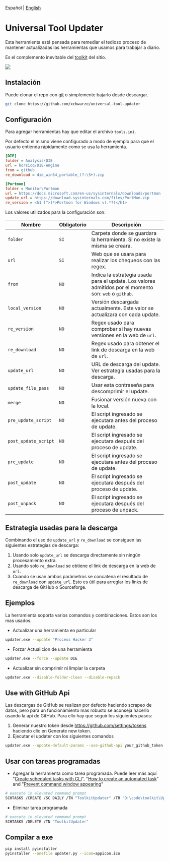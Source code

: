 Español | [English](README.md)

# Universal Tool Updater

Esta herramienta está pensada para remediar el tedioso proceso de mantener actualizadas las herramientas que usamos para trabajar a diario.

Es el complemento inevitable del [toolkit](https://github.com/indetectables-net/toolkit) del sitio.

![](assets/demo.gif)

## Instalación

Puede clonar el repo con [git](https://git-scm.com/download/win) o simplemente bajarlo desde descargar.

```bash
git clone https://github.com/xchwarze/universal-tool-updater
```

## Configuración

Para agregar herramientas hay que editar el archivo `tools.ini`.

Por defecto el mismo viene configurado a modo de ejemplo para que el usuario entienda rápidamente como se usa la herramienta.

```ini
[DIE]
folder = Analysis\DIE
url = horsicq/DIE-engine
from = github
re_download = die_win64_portable_(?:\S+).zip

[Portmon]
folder = Monitor\Portmon
url = https://docs.microsoft.com/en-us/sysinternals/downloads/portmon
update_url = https://download.sysinternals.com/files/PortMon.zip
re_version = <h1 [^>]*>Portmon for Windows v(.*?)</h1>
```

Los valores utilizados para la configuración son:

| Nombre               | Obligatorio | Descripción                                                                                            |
|----------------------|-------------|--------------------------------------------------------------------------------------------------------|
| `folder`             | `SI`        | Carpeta donde se guardara la herramienta. Si no existe la misma se creara.                             |
| `url`                | `SI`        | Web que se usara para realizar los chequeos con las regex.                                             |
| `from`               | `NO`        | Indica la estrategia usada para el update. Los valores admitidos por el momento son: `web` o `github`. |
| `local_version`      | `NO`        | Versión descargada actualmente. Este valor se actualizara con cada update.                             |
| `re_version`         | `NO`        | Regex usado para comprobar si hay nuevas versiones en la web de `url`.                                 |
| `re_download`        | `NO`        | Regex usado para obtener el link de descarga en la web de `url`.                                       |
| `update_url`         | `NO`        | URL de descarga del update. Ver estrategia usadas para la descarga.                                    |
| `update_file_pass`   | `NO`        | Usar esta contraseña para descomprimir el update.                                                      |
| `merge`              | `NO`        | Fusionar versión nueva con la local.                                                                   |
| `pre_update_script`  | `NO`        | El script ingresado se ejecutara antes del proceso de update.                                          |
| `post_update_script` | `NO`        | El script ingresado se ejecutara después del proceso de update.                                        |
| `pre_update`         | `NO`        | El script ingresado se ejecutara antes del proceso de update.                                          |
| `post_update`        | `NO`        | El script ingresado se ejecutara después del proceso de update.                                        |
| `post_unpack`        | `NO`        | El script ingresado se ejecutara después del proceso de unpack.                                        |

## Estrategia usadas para la descarga

Combinando el uso de `update_url` y `re_download` se consiguen las siguientes estrategias de descarga:

1. Usando solo `update_url` se descarga directamente sin ningún procesamiento extra.
2. Usando solo `re_download` se obtiene el link de descarga en la web de `url`.
3. Cuando se usan ambos parámetros se concatena el resultado de `re_download` con `update_url`.
Esto es útil para arreglar los links de descarga de GitHub o Sourceforge.

## Ejemplos

La herramienta soporta varios comandos y combinaciones. Estos son los mas usados.

* Actualizar una herramienta en particular

```bash
updater.exe --update "Process Hacker 3"
```

* Forzar Actualicion de una herramienta

```bash
updater.exe --force --update DIE
```

* Actualizar sin comprimir ni limpiar la carpeta

```bash
updater.exe --disable-folder-clean --disable-repack
```

## Use with GitHub Api

Las descargas de GitHub se realizan por defecto haciendo scrapeo de datos, pero para un funcionamiento mas robusto se aconseja hacerlo usando la api de GitHub.
Para ello hay que seguir los siguientes pasos:

1. Generar nuestro token desde https://github.com/settings/tokens haciendo clic en Generate new token. 
2. Ejecutar el updater con los siguientes comandos

```bash
updater.exe --update-default-params --use-github-api your_github_token
```

## Usar con tareas programadas

* Agregar la herramienta como tarea programada. Puede leer más aquí
"[Create scheduled tasks with CLI](https://www.windowscentral.com/how-create-task-using-task-scheduler-command-prompt)", 
"[How to create an automated task](https://www.windowscentral.com/how-create-automated-task-using-task-scheduler-windows-10)" and 
"[Prevent command window appearing](https://pureinfotech.com/prevent-command-window-appearing-scheduled-tasks-windows-10/)"

```bash
# execute in elevated command prompt
SCHTASKS /CREATE /SC DAILY /TN "ToolkitUpdater" /TR "D:\code\toolkit\Updater\custom-task.bat" /ST 14:00
```

* Eliminar tarea programada

```bash
# execute in elevated command prompt
SCHTASKS /DELETE /TN "ToolkitUpdater"
```

## Compilar a exe

```bash
pip install pyinstaller
pyinstaller --onefile updater.py --icon=appicon.ico
```
